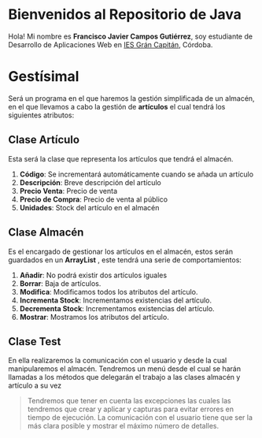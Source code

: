 
# Bienvenidos al Repositorio de Java

Hola! Mi nombre es **Francisco Javier Campos Gutiérrez**, soy estudiante de Desarrollo de Aplicaciones Web en [IES Grán Capitán](https://informatica.iesgrancapitan.org/), Córdoba.

# Gestísimal

 Será un programa en el que haremos la gestión simplificada de un almacén, en el que llevamos a cabo la gestión de **artículos** el cual tendrá los siguientes atributos:
 
## Clase Artículo
Esta será la clase que representa los artículos que tendrá el almacén.
 1. **Código**: Se incrementará automáticamente cuando se añada un artículo
 2. **Descripción**: Breve descripción del artículo
 3. **Precio Venta**: Precio de venta
 4. **Precio de Compra**: Precio de venta al público
 5. **Unidades**: Stock del artículo en el almacén
 
## Clase Almacén
Es el encargado de gestionar los artículos en el almacén, estos serán guardados en un **ArrayList** , este tendrá una serie de comportamientos:

 1. **Añadir**: No podrá existir dos artículos iguales
 2. **Borrar**: Baja de artículos.
 3. **Modifica**: Modificamos todos los atributos del artículo.
 4. **Incrementa Stock**: Incrementamos existencias del artículo.
 5. **Decrementa Stock**: Incrementamos existencias del artículo.
 6. **Mostrar**: Mostramos los atributos del artículo.

## Clase Test
En ella realizaremos la comunicación con el usuario y desde la cual manipularemos el almacén. Tendremos un menú desde el cual se harán llamadas a los métodos que delegarán el trabajo a las clases almacén y artículo a su vez

> Tendremos que tener en cuenta las excepciones las cuales las tendremos que crear y aplicar y capturas para evitar errores en tiempo de ejecución. La comunicación con el usuario tiene que ser la más clara posible y mostrar el máximo número de detalles.
